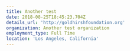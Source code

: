 ```yaml
---
title: Another test
date: 2018-08-25T18:45:23.704Z
details_url: 'http://goldhirshfoundation.org'
organization: Another test organization
employment_type: Full Time
location: 'Los Angeles, California'
---
```


